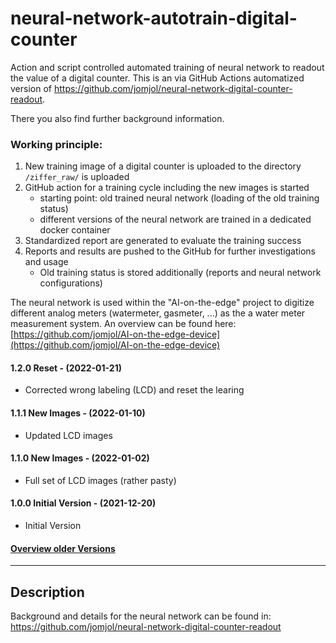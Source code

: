 # neural-network-autotrain-digital-counter
Action and script controlled automated training of neural network to readout the value of a digital counter. This is an via GitHub Actions automatized version of https://github.com/jomjol/neural-network-digital-counter-readout.

There you also find further background information.

### Working principle:

1) New training image of a digital counter is uploaded to the directory `/ziffer_raw/` is uploaded
2) GitHub action for a training cycle including the new images is started
   * starting point: old trained neural  network (loading of the old training status)
   * different versions of the neural network are trained in a dedicated docker container
3) Standardized report are generated to evaluate the training success
4) Reports and results are pushed to the GitHub for further investigations and usage
   * Old training status is stored additionally (reports and neural network configurations)



The neural network is used within the "AI-on-the-edge" project to digitize different analog meters (watermeter, gasmeter, ...) as the a water meter measurement system. An overview can be found here: [https://github.com/jomjol/AI-on-the-edge-device](https://github.com/jomjol/AI-on-the-edge-device)



#### 1.2.0 Reset - (2022-01-21)

* Corrected wrong labeling (LCD) and reset the learing

#### 1.1.1 New Images - (2022-01-10)

* Updated LCD images

#### 1.1.0 New Images - (2022-01-02)

* Full set of LCD images (rather pasty)

#### 1.0.0 Initial Version - (2021-12-20)

* Initial Version


#### [Overview older Versions](Versions.md)





_______

## Description

Background and details for the neural network can be found in: https://github.com/jomjol/neural-network-digital-counter-readout

